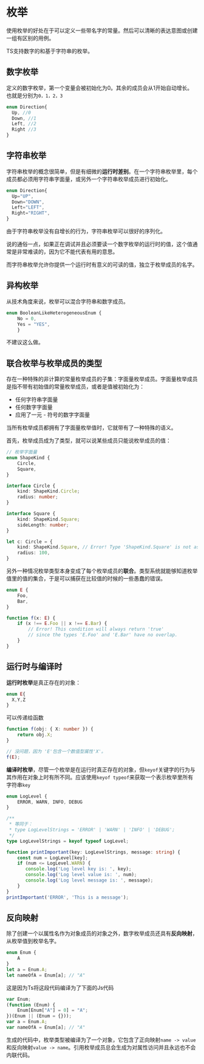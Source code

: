 # 枚举
使用枚举的好处在于可以定义一些带名字的常量。然后可以清晰的表达意图或创建一组有区别的用例。

TS支持数字的和基于字符串的枚举。

## 数字枚举
定义的数字枚举，第一个变量会被初始化为0。其余的成员会从1开始自动增长。也就是分别为`0，1，2，3`
```ts
enum Direction{
  Up, //0
  Down, //1
  Left, //2
  Right //3
}
```

## 字符串枚举
字符串枚举的概念很简单，但是有细微的**运行时差别**。在一个字符串枚举里，每个成员都必须用字符串字面量，或另外一个字符串枚举成员进行初始化。
```ts
enum Direction{
  Up="UP",
  Down="DOWN",
  Left="LEFT",
  Right="RIGHT",
}
```
由于字符串枚举没有自增长的行为，字符串枚举可以很好的序列化。

说的通俗一点，如果正在调试并且必须要读一个数字枚举的运行时的值，这个值通常是非常难读的，因为它不能代表有用的意思。

而字符串枚举允许你提供一个运行时有意义的可读的值，独立于枚举成员的名字。

## 异构枚举
从技术角度来说，枚举可以混合字符串和数字成员。
```ts
enum BooleanLikeHeterogeneousEnum {
    No = 0,
    Yes = "YES",
    }
```
不建议这么做。

## 联合枚举与枚举成员的类型
存在一种特殊的非计算的常量枚举成员的子集：字面量枚举成员。字面量枚举成员是指不带有初始值的常量枚举成员，或者是值被初始化为：
- 任何字符串字面量
- 任何数字字面量
- 应用了一元 - 符号的数字字面量

当所有枚举成员都拥有了字面量枚举值时，它就带有了一种特殊的语义。

首先，枚举成员成为了类型，就可以说某些成员只能说枚举成员的值：
```ts
// 枚举字面量
enum ShapeKind {
    Circle,
    Square,
}

interface Circle {
    kind: ShapeKind.Circle;
    radius: number;
}

interface Square {
    kind: ShapeKind.Square;
    sideLength: number;
}

let c: Circle = {
    kind: ShapeKind.Square, // Error! Type 'ShapeKind.Square' is not assignable to type 'ShapeKind.Circle'.
    radius: 100,
}
```
另外一种情况枚举类型本身变成了每个枚举成员的**联合**。类型系统就能够知道枚举值里的值的集合，于是可以捕获在比较值的时候的一些愚蠢的错误。
```ts
enum E {
    Foo,
    Bar,
}

function f(x: E) {
    if (x !== E.Foo || x !== E.Bar) {
        // Error! This condition will always return 'true' 
        // since the types 'E.Foo' and 'E.Bar' have no overlap.
    }
}

```
## 运行时与编译时
**运行时枚举**是真正存在的对象：
```ts
enum E{
  X,Y,Z
}
```
可以传递给函数
```ts
function f(obj: { X: number }) {
    return obj.X;
}

// 没问题，因为 'E'包含一个数值型属性'X'。
f(E);
```
**编译时枚举**，尽管一个枚举是在运行时真正存在的对象，但`keyof`关键字的行为与其作用在对象上时有所不同。应该使用`keyof typeof`来获取一个表示枚举里所有字符串`key`
```ts
enum LogLevel {
    ERROR, WARN, INFO, DEBUG
}

/**
 * 等同于：
 * type LogLevelStrings = 'ERROR' | 'WARN' | 'INFO' | 'DEBUG';
 */
type LogLevelStrings = keyof typeof LogLevel;

function printImportant(key: LogLevelStrings, message: string) {
    const num = LogLevel[key];
    if (num <= LogLevel.WARN) {
       console.log('Log level key is: ', key);
       console.log('Log level value is: ', num);
       console.log('Log level message is: ', message);
    }
}
printImportant('ERROR', 'This is a message');
```
## 反向映射
除了创建一个以属性名作为对象成员的对象之外，数字枚举成员还具有**反向映射**，从枚举值到枚举名字。
```ts
enum Enum {
    A
}
let a = Enum.A;
let nameOfA = Enum[a]; // "A"

```
这是因为Ts将这段代码编译为了下面的Js代码
```ts
var Enum;
(function (Enum) {
    Enum[Enum["A"] = 0] = "A";
})(Enum || (Enum = {}));
var a = Enum.A;
var nameOfA = Enum[a]; // "A"
```
生成的代码中，枚举类型被编译为了一个对象，它包含了正向映射`name -> value`和反向映射`value -> name`。引用枚举成员总会生成为对属性访问并且永远也不会内联代码。